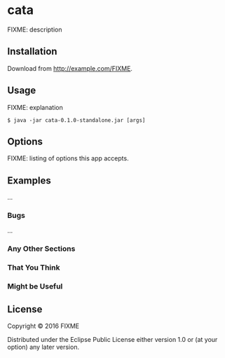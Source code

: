 # cata

FIXME: description

## Installation

Download from http://example.com/FIXME.

## Usage

FIXME: explanation

    $ java -jar cata-0.1.0-standalone.jar [args]

## Options

FIXME: listing of options this app accepts.

## Examples

...

### Bugs

...

### Any Other Sections
### That You Think
### Might be Useful

## License

Copyright © 2016 FIXME

Distributed under the Eclipse Public License either version 1.0 or (at
your option) any later version.
